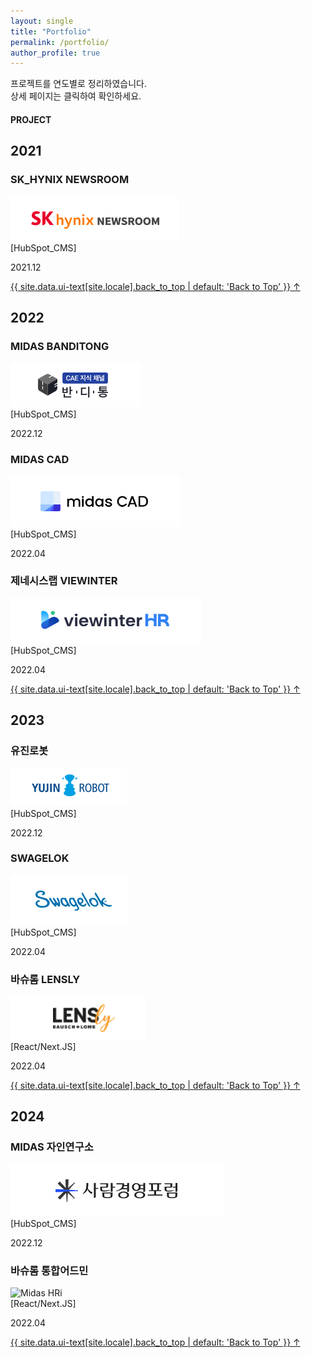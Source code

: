 ```yaml
---
layout: single
title: "Portfolio"
permalink: /portfolio/
author_profile: true
---
```


프로젝트를 연도별로 정리하였습니다.<br/>
상세 페이지는 클릭하여 확인하세요.

#### PROJECT

<div class="portfolio-gallery">
    <h2>2021</h2>
    <div class='portfolio-gallery-box'>
        <div class="portfolio-item">
            <h3>SK_HYNIX NEWSROOM</h3>
            <img src="../assets/images/Skhynix.png" alt="SkHynix">
            <div class='item-des'>
                <span>[HubSpot_CMS]</span>
            </div>
            <div class='item-date'>
                <p>2021.12</p>
            </div>
            <!-- <button></button>
            <a href="https://news.skhynix.co.kr/" target="_blank">SK HYNIX NEWSROOM</a> -->
        </div>
    </div>
    <a href="#page-title" class="back-to-top">{{ site.data.ui-text[site.locale].back_to_top | default: 'Back to Top' }} &uarr;</a>
    <h2>2022</h2>
    <div class='portfolio-gallery-box'>
        <div class="portfolio-item">
            <h3>MIDAS BANDITONG</h3>
            <img src="../assets/images/Banditong.png" alt="BandiTong">
            <div class='item-des'>
                <span>[HubSpot_CMS]</span>
            </div>
            <div class='item-date'>
                <p>2022.12</p>
            </div>
        </div>
        <div class="portfolio-item">
            <h3>MIDAS CAD</h3>
            <img src="../assets/images/Madascad.png" alt="MidasCad">
            <div class='item-des'>
                <span>[HubSpot_CMS]</span>
            </div>
            <div class='item-date'>
                <p>2022.04</p>
            </div>
        </div>
        <div class="portfolio-item">
            <h3>제네시스랩 VIEWINTER</h3>
            <img src="../assets/images/Viewinter.png" alt="Viewinter">
            <div class='item-des'>
                <span>[HubSpot_CMS]</span>
            </div>
            <div class='item-date'>
                <p>2022.04</p>
            </div>
        </div>
    </div>
    <a href="#page-title" class="back-to-top">{{ site.data.ui-text[site.locale].back_to_top | default: 'Back to Top' }} &uarr;</a>
    <h2>2023</h2>
    <div class='portfolio-gallery-box'>
        <div class="portfolio-item">
            <h3>유진로봇</h3>
            <img src="../assets/images/Yujinrobot.png" alt="Yujinrobot">
            <div class='item-des'>
                <span>[HubSpot_CMS]</span>
            </div>
            <div class='item-date'>
                <p>2022.12</p>
            </div>
        </div>
        <div class="portfolio-item">
            <h3>SWAGELOK</h3>
            <img src="../assets/images/Swagelok.png" alt="Swagelok">
            <div class='item-des'>
                <span>[HubSpot_CMS]</span>
            </div>
            <div class='item-date'>
                <p>2022.04</p>
            </div>
        </div>
        <div class="portfolio-item">
            <h3>바슈롬 LENSLY</h3>
            <img src="../assets/images/Lensly.png" alt="Lensly">
            <div class='item-des'>
                <span>[React/Next.JS]</span>
            </div>
            <div class='item-date'>
                <p>2022.04</p>
            </div>
        </div>
    </div>
    <a href="#page-title" class="back-to-top">{{ site.data.ui-text[site.locale].back_to_top | default: 'Back to Top' }} &uarr;</a>
    <h2>2024</h2>
    <div class='portfolio-gallery-box'>
        <div class="portfolio-item">
            <h3>MIDAS 자인연구소</h3>
            <img src="../assets/images/Jainlab.png" alt="JainLab">
            <div class='item-des'>
                <span>[HubSpot_CMS]</span>
            </div>
            <div class='item-date'>
                <p>2022.12</p>
            </div>
        </div>
        <div class="portfolio-item">
            <h3>바슈롬 통합어드민</h3>
            <img src="https://via.placeholder.com/300x200" alt="Midas HRi">
            <div class='item-des'>
                <span>[React/Next.JS]</span>
            </div>
            <div class='item-date'>
                <p>2022.04</p>
            </div>
        </div>
    </div>
    <a href="#page-title" class="back-to-top">{{ site.data.ui-text[site.locale].back_to_top | default: 'Back to Top' }} &uarr;</a>
</div>